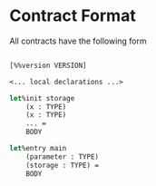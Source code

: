 # Contract Format

All contracts have the following form

```Ocaml

[%%version VERSION]

<... local declarations ...>

let%init storage
    (x : TYPE)
    (x : TYPE)
    ... =
    BODY

let%entry main
    (parameter : TYPE)
    (storage : TYPE) =
    BODY
```